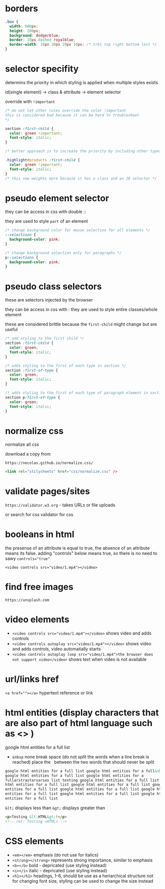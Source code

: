 # borders

```css
.box {
  width: 600px;
  height: 200px;
  background: dodgerblue;
  border: 10px dashed royalblue;
  border-width: 10px 20px 20px 10px; /* trbl top right bottom lest */
}
```

# selector specifity

determins the priority in which styling is applied when
multiple styles exists

id(single element) -> class & attribute -> element selector

override with `!important`

```css
/* do not let other rules override the color !important 
this is considered bad because it can be hard to troubleshoot
*/

section :first-child {
  color: green !important;
  font-style: italic;
}

/* better approach is to increate the priority by including other types */

.highlight#products :first-child {
  color: green !important;
  font-style: italic;
}
/* this now weights more because it has a class and an ID selector */
```

# pseudo element selector

they can be access in css with double ::

they are used to style `part` of an element

```css
/* change background color for mouse selection for all elements */
::selectionn {
  background-color: pink;
}

/* change background selection only for paragraphs */
p::selectionn {
  background-color: pink;
}
```

# pseudo class selectors

these are selectors injected by the browser

they can be access in css with :
they are used to style entire classes/whole element

these are considered brittle because the `first-child` might change but are useful

```css
/* add styling to the first child */
section :first-child {
  color: green;
  font-style: italic;
}

/* adds styling to the first of each type in section */
section :first-of-type {
  color: green;
  font-style: italic;
}

/* adds styling to the first of each type of paragraph element in section */
section p:first-of-type {
  color: green;
  font-style: italic;
}
```

# normalize css

normalize all css

download a copy from

`https://necolas.github.io/normalize.css/`

```html
<link rel="stilysheets" href="css/normalize.css" />
```

# validate pages/sites

`https://validator.w3.org` - takes URLs or file uploads

or search for css validator for css

# booleans in html

the presense of an attribute is equal to true, the absence
of an attribute means its false. adding "controls" below means
true, so there is no need to sawy `controls="true"`

`<video controls src="video/1.mp4"></video>`

# find free images

`https://unsplash.com`

# video elements

- `<video controls src="video/1.mp4"></video>` shows video and adds controls
- `<video controls autoplay src="video/1.mp4"></video>` shows video and adds controls, video automatially starts
- `<video controls autoplay loop src="video/1.mp4">the browser does not support video</video>` shows text when video is not available

# url/links href

`<a href=""></a>` hypertext reference or link

# html entities (display characters that are also part of html language such as <> )

google html entities for a full list

- `&nbsp` none break space (do not split the words when a line break is reached)
  place the &nbsp; between the two words that should never be split

```html
google html entities for a full list google html entities for a full&nbsp;list
google html entities for a full list google html entities for a
fullarstrastarsarsas list testing google html entities for a full list google
html entities for a full list google html entities for a full list google html
entities for a full list google html entities for a full list google html
entities for a full list google html entities for a full list google html
entities for a full list
```

`&lt;` displays less than
`&gt;` displays greater than

```html
<p>Testing &lt;HTML&gt;!</p>
<!-- ret: Testing <HTML> -->
```

# CSS elements

- `<em></em>` emphasis (do not use for italics)
- `<strong></strong>` represents strong importance, similar to emphasis
- `<b></b>` bold - depricated (use styling instead)
- `<i></i>` italic - depricated (use styling instead)
- `<h1></h1>` headings, 1-6, should be use as a heriarchical structure not for
  changing font size, styling can be used to change the size instead
